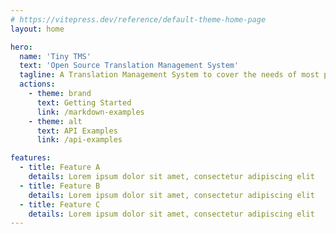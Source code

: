 ```yaml
---
# https://vitepress.dev/reference/default-theme-home-page
layout: home

hero:
  name: 'Tiny TMS'
  text: 'Open Source Translation Management System'
  tagline: A Translation Management System to cover the needs of most people. Not for everyone, but for most.
  actions:
    - theme: brand
      text: Getting Started
      link: /markdown-examples
    - theme: alt
      text: API Examples
      link: /api-examples

features:
  - title: Feature A
    details: Lorem ipsum dolor sit amet, consectetur adipiscing elit
  - title: Feature B
    details: Lorem ipsum dolor sit amet, consectetur adipiscing elit
  - title: Feature C
    details: Lorem ipsum dolor sit amet, consectetur adipiscing elit
---
```


